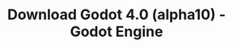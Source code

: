 ---
# Generated by /scripts/js/download_archive_generator !!! do not edit by hand !!!
title: 'Download Godot 4.0 (alpha10) - Godot Engine'
type: 'download/archive'
name: '4.0'
flavor: 'alpha10'
release_date: '2022-06-15T03:00:00-00:00'
release_notes: '/article/dev-snapshot-godot-4-0-alpha-10/'
links:
  android.apk:
    name: 'android.apk'
    title: 'Android'
    caption: 'Universal APK (ARM64 + ARMv7 + x86_64 + x86)'
    tags:
      - 'APK download'
      - 'ARM64/v7'
      - 'x86 (64 & 32 bit)'
    hosts:
      github_builds:
        regular: 'https://github.com/godotengine/godot-builds/releases/download/4.0-alpha10/Godot_v4.0-alpha10_android_editor.apk'
        mono: '#'
      github:
        regular: 'https://github.com/godotengine/godot/releases/download/4.0-alpha10/Godot_v4.0-alpha10_android_editor.apk'
        mono: '#'
  linux.64:
    name: 'linux.64'
    title: 'Linux'
    caption: 'Standard (x86_64)'
    tags:
      - '64 bit'
    hosts:
      github_builds:
        regular: 'https://github.com/godotengine/godot-builds/releases/download/4.0-alpha10/Godot_v4.0-alpha10_linux.x86_64.zip'
        mono: 'https://github.com/godotengine/godot-builds/releases/download/4.0-alpha10/Godot_v4.0-alpha10_mono_linux_x86_64.zip'
      github:
        regular: 'https://github.com/godotengine/godot/releases/download/4.0-alpha10/Godot_v4.0-alpha10_linux.x86_64.zip'
        mono: 'https://github.com/godotengine/godot/releases/download/4.0-alpha10/Godot_v4.0-alpha10_mono_linux_x86_64.zip'
  macos.universal:
    name: 'macos.universal'
    title: 'macOS'
    caption: 'Universal (x86_64 + Apple Silicon)'
    tags:
      - 'Intel/Apple Silicon'
      - '64 bit'
    hosts:
      github_builds:
        regular: 'https://github.com/godotengine/godot-builds/releases/download/4.0-alpha10/Godot_v4.0-alpha10_macos.universal.zip'
        mono: 'https://github.com/godotengine/godot-builds/releases/download/4.0-alpha10/Godot_v4.0-alpha10_mono_macos.universal.zip'
      github:
        regular: 'https://github.com/godotengine/godot/releases/download/4.0-alpha10/Godot_v4.0-alpha10_macos.universal.zip'
        mono: 'https://github.com/godotengine/godot/releases/download/4.0-alpha10/Godot_v4.0-alpha10_mono_macos.universal.zip'
  windows.64:
    name: 'windows.64'
    title: 'Windows'
    caption: 'Standard (x86_64)'
    tags:
      - '64 bit'
    hosts:
      github_builds:
        regular: 'https://github.com/godotengine/godot-builds/releases/download/4.0-alpha10/Godot_v4.0-alpha10_win64.exe.zip'
        mono: 'https://github.com/godotengine/godot-builds/releases/download/4.0-alpha10/Godot_v4.0-alpha10_mono_win64.zip'
      github:
        regular: 'https://github.com/godotengine/godot/releases/download/4.0-alpha10/Godot_v4.0-alpha10_win64.exe.zip'
        mono: 'https://github.com/godotengine/godot/releases/download/4.0-alpha10/Godot_v4.0-alpha10_mono_win64.zip'
  web:
    name: 'web'
    title: 'Web editor'
    caption: ''
    tags:
      - 'Self-hosted'
      - 'Cross-platform'
    hosts:
      github_builds:
        regular: 'https://github.com/godotengine/godot-builds/releases/download/4.0-alpha10/Godot_v4.0-alpha10_web_editor.zip'
        mono: '#'
      github:
        regular: 'https://github.com/godotengine/godot/releases/download/4.0-alpha10/Godot_v4.0-alpha10_web_editor.zip'
        mono: '#'
  linux.arm64:
    name: 'linux.arm64'
    title: 'Linux'
    caption: 'Standard (ARM64)'
    tags:
      - 'ARM64'
      - '64 bit'
    hosts:
      github_builds:
        regular: 'https://github.com/godotengine/godot-builds/releases/download/4.0-alpha10/Godot_v4.0-alpha10_linux.arm64.zip'
        mono: 'https://github.com/godotengine/godot-builds/releases/download/4.0-alpha10/Godot_v4.0-alpha10_mono_linux_arm64.zip'
      github:
        regular: 'https://github.com/godotengine/godot/releases/download/4.0-alpha10/Godot_v4.0-alpha10_linux.arm64.zip'
        mono: 'https://github.com/godotengine/godot/releases/download/4.0-alpha10/Godot_v4.0-alpha10_mono_linux_arm64.zip'
  linux.32:
    name: 'linux.32'
    title: 'Linux'
    caption: 'Standard (x86)'
    tags:
      - '32 bit'
    hosts:
      github_builds:
        regular: 'https://github.com/godotengine/godot-builds/releases/download/4.0-alpha10/Godot_v4.0-alpha10_linux.x86_32.zip'
        mono: 'https://github.com/godotengine/godot-builds/releases/download/4.0-alpha10/Godot_v4.0-alpha10_mono_linux_x86_32.zip'
      github:
        regular: 'https://github.com/godotengine/godot/releases/download/4.0-alpha10/Godot_v4.0-alpha10_linux.x86_32.zip'
        mono: 'https://github.com/godotengine/godot/releases/download/4.0-alpha10/Godot_v4.0-alpha10_mono_linux_x86_32.zip'
  linux.arm32:
    name: 'linux.arm32'
    title: 'Linux'
    caption: 'Standard (ARM32)'
    tags:
      - 'ARM32'
      - '32 bit'
    hosts:
      github_builds:
        regular: 'https://github.com/godotengine/godot-builds/releases/download/4.0-alpha10/Godot_v4.0-alpha10_linux.arm32.zip'
        mono: 'https://github.com/godotengine/godot-builds/releases/download/4.0-alpha10/Godot_v4.0-alpha10_mono_linux_arm32.zip'
      github:
        regular: 'https://github.com/godotengine/godot/releases/download/4.0-alpha10/Godot_v4.0-alpha10_linux.arm32.zip'
        mono: 'https://github.com/godotengine/godot/releases/download/4.0-alpha10/Godot_v4.0-alpha10_mono_linux_arm32.zip'
  windows.32:
    name: 'windows.32'
    title: 'Windows'
    caption: 'Standard (x86)'
    tags:
      - '32 bit'
    hosts:
      github_builds:
        regular: 'https://github.com/godotengine/godot-builds/releases/download/4.0-alpha10/Godot_v4.0-alpha10_win32.exe.zip'
        mono: 'https://github.com/godotengine/godot-builds/releases/download/4.0-alpha10/Godot_v4.0-alpha10_mono_win32.zip'
      github:
        regular: 'https://github.com/godotengine/godot/releases/download/4.0-alpha10/Godot_v4.0-alpha10_win32.exe.zip'
        mono: 'https://github.com/godotengine/godot/releases/download/4.0-alpha10/Godot_v4.0-alpha10_mono_win32.zip'
  aar_library:
    name: 'aar_library'
    title: 'AAR library'
    caption: ''
    tags:
      - 'Android plugins'
      - 'Java'
      - 'Kotlin'
    hosts:
      github_builds:
        regular: 'https://github.com/godotengine/godot-builds/releases/download/4.0-alpha10/godot-lib.4.0.alpha10.template_release.aar'
        mono: '#'
      github:
        regular: 'https://github.com/godotengine/godot/releases/download/4.0-alpha10/godot-lib.4.0.alpha10.template_release.aar'
        mono: '#'
  templates:
    name: 'templates'
    title: 'Export templates'
    caption: ''
    tags:
      - 'Used to export your games to all supported platforms'
    hosts:
      github_builds:
        regular: 'https://github.com/godotengine/godot-builds/releases/download/4.0-alpha10/Godot_v4.0-alpha10_export_templates.tpz'
        mono: 'https://github.com/godotengine/godot-builds/releases/download/4.0-alpha10/Godot_v4.0-alpha10_mono_export_templates.tpz'
      github:
        regular: 'https://github.com/godotengine/godot/releases/download/4.0-alpha10/Godot_v4.0-alpha10_export_templates.tpz'
        mono: 'https://github.com/godotengine/godot/releases/download/4.0-alpha10/Godot_v4.0-alpha10_mono_export_templates.tpz'
primaryPlatforms:
  - 'android.apk'
  - 'linux.64'
  - 'macos.universal'
  - 'windows.64'
  - 'web'
  - 'templates'
---